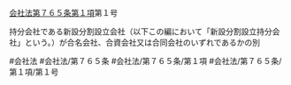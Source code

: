 [会社法第７６５条第１項](会社法＿＿＿＿第７６５条第１項)第１号

持分会社である新設分割設立会社（以下この編において「新設分割設立持分会社」という。）が合名会社、合資会社又は合同会社のいずれであるかの別


#会社法
#会社法/第７６５条
#会社法/第７６５条/第１項
#会社法/第７６５条/第１項/第１号

